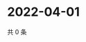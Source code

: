 # 2022-04-01

共 0 条

<!-- BEGIN WEIBO -->
<!-- 最后更新时间 Fri Apr 01 2022 22:20:31 GMT+0800 (China Standard Time) -->

<!-- END WEIBO -->
